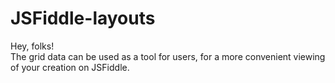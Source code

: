 # JSFiddle-layouts

Hey, folks!  
The grid data can be used as a tool for users, for a more convenient viewing of your creation on JSFiddle.
